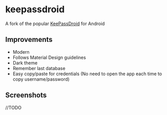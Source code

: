 # keepassdroid
A fork of the popular [KeePassDroid](https://github.com/bpellin/keepassdroid) for Android

## Improvements
 - Modern
 - Follows Material Design guidelines
 - Dark theme
 - Remember last database
 - Easy copy/paste for credentials (No need to open the app each time to copy username/password)
 
## Screenshots
 //TODO
 
